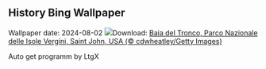 ## History Bing Wallpaper
Wallpaper date: 2024-08-02
![](https://www.bing.com/th?id=OHR.TrunkBay_IT-IT7046604916_UHD.jpg&w=1000)Download: [Baia del Tronco, Parco Nazionale delle Isole Vergini, Saint John, USA (© cdwheatley/Getty Images)](https://www.bing.com/th?id=OHR.TrunkBay_IT-IT7046604916_UHD.jpg)

Auto get programm by LtgX
